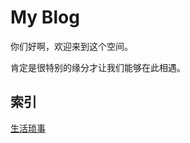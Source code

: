 # My Blog
你们好啊，欢迎来到这个空间。

肯定是很特别的缘分才让我们能够在此相遇。

## 索引
[生活琐事](https://github.com/LYS0/LYS0.github.io/blob/gh-pages/%E7%94%9F%E6%B4%BB%E7%90%90%E4%BA%8B.md)
